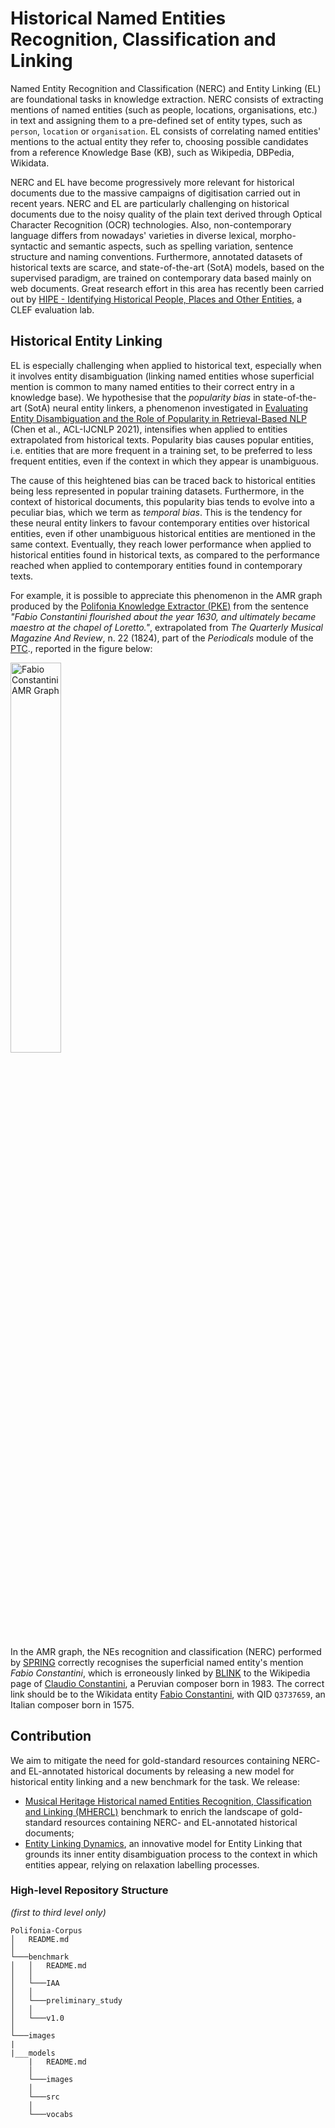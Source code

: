 # Historical Named Entities Recognition, Classification and Linking

Named Entity Recognition and Classification (NERC) and Entity Linking (EL) are foundational tasks in knowledge extraction. NERC consists of extracting mentions of named entities (such as people, locations, organisations, etc.) in text and assigning them to a pre-defined set of entity types, such as `person`, `location` or `organisation`. EL consists of correlating named entities' mentions to the actual entity they refer to, choosing possible candidates from a reference Knowledge Base (KB), such as Wikipedia, DBPedia, Wikidata.

NERC and EL have become progressively more relevant for historical documents due to the massive campaigns of digitisation carried out in recent years. NERC and EL are particularly challenging on historical documents due to the noisy quality of the plain text derived through Optical Character Recognition (OCR) technologies. Also, non-contemporary language differs from nowadays' varieties in diverse lexical, morpho-syntactic and semantic aspects, such as spelling variation, sentence structure and naming conventions. Furthermore, annotated datasets of historical texts are scarce, and state-of-the-art (SotA) models, based on the supervised paradigm, are trained on contemporary data based mainly on web documents. Great research effort in this area has recently been carried out by [HIPE - Identifying Historical People, Places and Other Entities](https://hipe-eval.github.io/HIPE-2022/), a CLEF evaluation lab.

## Historical Entity Linking

EL is especially challenging when applied to historical text, especially when it involves entity disambiguation (linking named entities whose superficial mention is common to many named entities to their correct entry in a knowledge base). We hypothesise that the _popularity bias_ in state-of-the-art (SotA) neural entity linkers, a phenomenon investigated in [Evaluating Entity Disambiguation and the Role of Popularity in Retrieval-Based NLP](https://aclanthology.org/2021.acl-long.345/) (Chen et al., ACL-IJCNLP 2021), intensifies when applied to entities extrapolated from historical texts. Popularity bias causes popular entities, i.e. entities that are more frequent in a training set, to be preferred to less frequent entities, even if the context in which they appear is unambiguous. 

The cause of this heightened bias can be traced back to historical entities being less represented in popular training datasets. Furthermore, in the context of historical documents, this popularity bias tends to evolve into a peculiar bias, which we term as _temporal bias_. This is the tendency for these neural entity linkers to favour contemporary entities over historical entities, even if other unambiguous historical entities are mentioned in the same context. Eventually, they reach lower performance when applied to historical entities found in historical texts, as compared to the performance reached when applied to contemporary entities found in contemporary texts. 

For example, it is possible to appreciate this phenomenon in the AMR graph produced by the [Polifonia Knowledge Extractor (PKE)](https://github.com/polifonia-project/Polifonia-Knowledge-Extractor) from the sentence _"Fabio Constantini flourished about the year 1630, and ultimately became maestro at the chapel of Loretto."_, extrapolated from _The Quarterly Musical Magazine And Review_, n. 22 (1824), part of the _Periodicals_ module of the [PTC](https://github.com/polifonia-project/Polifonia-Corpus)., reported in the figure below:

<img src="images/amr_graph_SPRING_FabioConstantini.png" alt="Fabio Constantini AMR Graph" title="Fabio Constantini AMR Graph" style="width: 40%;">

In the AMR graph, the NEs recognition and classification (NERC) performed by [SPRING](https://github.com/SapienzaNLP/spring) correctly recognises the superficial named entity's mention _Fabio Constantini_, which is erroneously linked by [BLINK](https://github.com/facebookresearch/BLINK) to the Wikipedia page of [Claudio Constantini](https://en.wikipedia.org/wiki/Claudio_Constantini), a Peruvian composer born in 1983. The correct link should be to the Wikidata entity [Fabio Constantini](https://www.wikidata.org/wiki/Q3737659), with QID `Q3737659`, an Italian composer born in 1575.

## Contribution 

We aim to mitigate the need for gold-standard resources containing NERC- and EL-annotated historical documents by releasing a new model for historical entity linking and a new benchmark for the task. We release:
- [Musical Heritage Historical named Entities Recognition, Classification and Linking (MHERCL)](https://github.com/arianna-graciotti/historical-entity-linking/tree/main/benchmark) benchmark to enrich the landscape of gold-standard resources containing NERC- and EL-annotated historical documents;
- [Entity Linking Dynamics](https://github.com/arianna-graciotti/historical-entity-linking/tree/main/model), an innovative model for Entity Linking that grounds its inner entity disambiguation process to the context in which entities appear, relying on relaxation labelling processes. 

### High-level Repository Structure 
_(first to third level only)_

```
Polifonia-Corpus
│   README.md    
│
└───benchmark
│   │   README.md
│   │
│   └───IAA
│   │
│   └───preliminary_study
│   │
│   └───v1.0
│   
└───images
|
|___models
    |   README.md
    │
    └───images
    │
    └───src
    │
    └───vocabs
```
